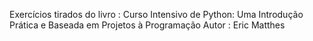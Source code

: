 Exercícios tirados do livro :
Curso Intensivo de Python: Uma Introdução Prática e Baseada em Projetos à Programação
Autor : Eric Matthes

